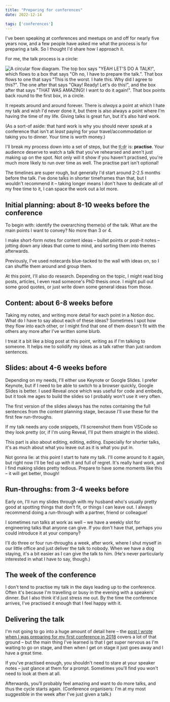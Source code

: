 ```yaml
---
title: "Preparing for conferences"
date: 2022-12-14

tags: ['conferences']
---
```


I've been speaking at conferences and meetups on and off for nearly five years now, and a few people have asked me what the process is for preparing a talk. So I thought I'd share how I approach it.

<!--more-->

For me, the talk process is a circle:

![A circular flow diagram. The top box says "YEAH LET'S DO A TALK!", which flows to a box that says "Oh no, I have to prepare the talk.". That box flows to one that says "This is the worst. I hate this. Why did I agree to this?". The one after that says "Okay! Ready! Let's do this!", and the box after that says "THAT WAS AMAZING! I want to do it again!". That box points back round to the first box, in a circle.](/img/blog/circle-of-talks.png "It's the circle of talks.")

It repeats around and around forever. There is *always* a point at which I hate my talk and wish I'd never done it, but there is also always a point where I'm having the time of my life. Giving talks is great fun, but it's also hard work. 

(As a sort-of aside: that hard work is why you should never speak at a conference that isn't at _least_ paying for your travel/accommodation or taking you to dinner. Your time is worth money.)

I'll break my process down into a set of steps, but the <abbr title="too long; didn't read">tl;dr</abbr> is: **practise**. Your audience deserve to watch a talk that you've rehearsed and aren't just making up on the spot. Not only will it show if you haven't practised, you're much more likely to run over time as well. The practise part isn't optional!

The timelines are super rough, but generally I'd start around 2-2.5 months before the talk. I've done talks in shorter timeframes than that, but I wouldn't recommend it &ndash; taking longer means I don't have to dedicate all of my free time to it, I can space the work out a lot more.

## Initial planning: about 8-10 weeks before the conference
To begin with: identify the overarching theme(s) of the talk. What are the main points I want to convey? No more than 3 or 4.

I make short-form notes for content ideas &ndash; bullet points or post-it notes &ndash; jotting down any ideas that come to mind, and sorting them into themes afterwards. 

Previously, I've used notecards blue-tacked to the wall with ideas on, so I can shuffle them around and group them.

At this point, I'll also do research. Depending on the topic, I might read blog posts, articles, I even read someone's PhD thesis once. I might pull out some good quotes, or just write down some general ideas from those.

## Content: about 6-8 weeks before
Taking my notes, and writing more detail for each point in a Notion doc. What do I have to say about each of these ideas? Sometimes I spot how they flow into each other, or I might find that one of them doesn't fit with the others any more after I've written some blurb. 

I treat it a bit like a blog post at this point, writing as if I'm talking to someone. It helps me to solidify my ideas as a talk rather than just random sentences. 


## Slides: about 4-6 weeks before
Depending on my needs, I'll either use Keynote or Google Slides. I prefer Keynote, but if I need to be able to switch to a browser quickly, Google Slides is better. I used Reveal once which was useful for code and embeds, but it took me ages to build the slides so I probably won't use it very often.

The first version of the slides always has the notes containing the full sentences from the content planning stage, because I'll use these for the first few run-throughs.

If my talk needs any code snippets, I'll screenshot them from VSCode so they look pretty (or, if I'm using Reveal, I'll put them straight in the slides).

This part is also about editing, editing, editing. Especially for shorter talks, it's as much about what you leave out as it is what you put in.

Not gonna lie: at this point I start to hate my talk. I'll come around to it again, but right now I'll be fed up with it and full of regret. It's really hard work, and I find making slides pretty tedious. Prepare to have some moments like this &ndash; it will get better, though!

## Run-throughs: from 3-4 weeks before
Early on, I'll run my slides through with my husband who's usually pretty good at spotting things that don't fit, or things I can leave out. I always recommend doing a run-through with a partner, friend or colleague!

I sometimes run talks at work as well &ndash; we have a weekly slot for engineering talks that anyone can give. If you don't have that, perhaps you could introduce it at your company?

I'll do three or four run-throughs a week, after work, where I shut myself in our little office and just deliver the talk to nobody. When we have a dog staying, it's a bit easier as I can give the talk to him. (He's never particularly interested in what I have to say, though.)

## The week of the conference
I don't tend to practise my talk in the days leading up to the conference. Often it's because I'm travelling or busy in the evening with a speakers' dinner. But I also think it'd just stress me out. By the time the conference arrives, I've practised it enough that I feel happy with it.


## Delivering the talk
I'm not going to go into a huge amount of detail here &ndash; the [post I wrote when I was preparing for my first conference in 2018](/blog/things-experienced-speakers-wish-they-d-known) covers a lot of that ground &ndash; but the main thing I've learned is that I get super nervous as I'm waiting to go on stage, and then when I get on stage it just goes away and I have a great time. 

If you've practised enough, you shouldn't need to stare at your speaker notes &ndash; just glance at them for a prompt. Sometimes you'll find you won't need to look at them at all. 

Afterwards, you'll probably feel amazing and want to do more talks, and thus the cycle starts again. (Conference organisers: I'm at my most suggestible in the week after I've just given a talk.)
